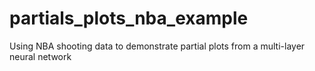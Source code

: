 # partials_plots_nba_example
Using NBA shooting data to demonstrate partial plots from a multi-layer neural network
